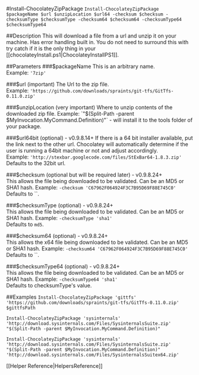#Install-ChocolateyZipPackage
`Install-ChocolateyZipPackage $packageName $url $unzipLocation $url64 -checksum $checksum -checksumType $checksumType -checksum64 $checksum64 -checksumType64 $checksumType64`  
  
##Description
This will download a file from a url and unzip it on your machine. Has error handling built in. You do not need to surround this with try catch if it is the only thing in your [[chocolateyInstall.ps1|ChocolateyInstallPS1]].  

##Parameters
###$packageName
This is an arbitrary name.  
Example: `'7zip'`  
  
###$url (important)
The Url to the zip file.  
Example: `'https://github.com/downloads/spraints/git-tfs/GitTfs-0.11.0.zip'`  
  
###$unzipLocation (very important)
Where to unzip contents of the downloaded zip file.  
Example: `"$(Split-Path -parent $MyInvocation.MyCommand.Definition)"` - will install it to the tools folder of your package.  
  
###$url64bit (optional) - v0.9.8.14+
If there is a 64 bit installer available, put the link next to the other url. Chocolatey will automatically determine if the user is running a 64bit machine or not and adjust accordingly.  
Example: `'http://stexbar.googlecode.com/files/StExBar64-1.8.3.zip'`  
Defaults to the 32bit url.  

###$checksum (optional but will be required later) - v0.9.8.24+  
This allows the file being downloaded to be validated. Can be an MD5 or SHA1 hash.
Example: `-checksum 'C67962F064924F3C7B95D69F88E745C0'`  
Defaults to ``.  

###$checksumType (optional) - v0.9.8.24+  
This allows the file being downloaded to be validated. Can be an MD5 or SHA1 hash.
Example: `-checksumType 'sha1'`  
Defaults to `md5`.  

###$checksum64 (optional) - v0.9.8.24+  
This allows the x64 file being downloaded to be validated. Can be an MD5 or SHA1 hash.
Example: `-checksum64 'C67962F064924F3C7B95D69F88E745C0'`  
Defaults to ``.  

###$checksumType64 (optional) - v0.9.8.24+  
This allows the file being downloaded to be validated. Can be an MD5 or SHA1 hash.
Example: `-checksumType64 'sha1'`  
Defaults to checksumType's value.  
  
##Examples
`Install-ChocolateyZipPackage 'gittfs' 'https://github.com/downloads/spraints/git-tfs/GitTfs-0.11.0.zip' $gittfsPath`  
  
`Install-ChocolateyZipPackage 'sysinternals' 'http://download.sysinternals.com/Files/SysinternalsSuite.zip' "$(Split-Path -parent $MyInvocation.MyCommand.Definition)"`  
  
`Install-ChocolateyZipPackage 'sysinternals' 'http://download.sysinternals.com/Files/SysinternalsSuite.zip' "$(Split-Path -parent $MyInvocation.MyCommand.Definition)" 'http://download.sysinternals.com/Files/SysinternalsSuitex64.zip'`  
  
[[Helper Reference|HelpersReference]]